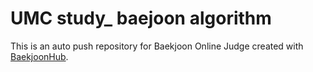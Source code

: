 # UMC study_ baejoon algorithm
This is an auto push repository for Baekjoon Online Judge created with [BaekjoonHub](https://github.com/BaekjoonHub/BaekjoonHub).
